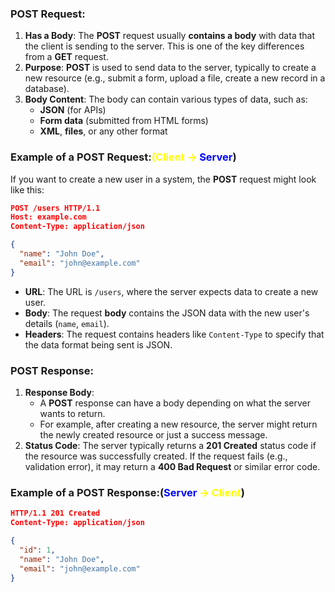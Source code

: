 ### **POST Request**:

1. **Has a Body**: The **POST** request usually **contains a body** with data that the client is sending to the server. This is one of the key differences from a **GET** request.
2. **Purpose**: **POST** is used to send data to the server, typically to create a new resource (e.g., submit a form, upload a file, create a new record in a database).
3. **Body Content**: The body can contain various types of data, such as:
    - **JSON** (for APIs)
    - **Form data** (submitted from HTML forms)
    - **XML**, **files**, or any other format

### Example of a **POST** Request:<span style="color:rgb(255, 255, 0)">(</span><span style="color:rgb(255, 255, 0)">Client</span> <span style="color:rgb(255, 255, 0)">→</span> <span style="color:rgb(0, 8, 255)">Server</span>)

If you want to create a new user in a system, the **POST** request might look like this:

```json 
POST /users HTTP/1.1
Host: example.com
Content-Type: application/json

{
  "name": "John Doe",
  "email": "john@example.com"
}

```

- **URL**: The URL is `/users`, where the server expects data to create a new user.
- **Body**: The request **body** contains the JSON data with the new user's details (`name`, `email`).
- **Headers**: The request contains headers like `Content-Type` to specify that the data format being sent is JSON.

### **POST Response**:

1. **Response Body**:
    - A **POST** response can have a body depending on what the server wants to return.
    - For example, after creating a new resource, the server might return the newly created resource or just a success message.
2. **Status Code**: The server typically returns a **201 Created** status code if the resource was successfully created. If the request fails (e.g., validation error), it may return a **400 Bad Request** or similar error code.

### Example of a **POST** Response:(<span style="color:rgb(0, 8, 255)">Server</span> <span style="color:rgb(255, 255, 0)">→</span> <span style="color:rgb(255, 255, 0)">Client</span>)
```json
HTTP/1.1 201 Created
Content-Type: application/json

{
  "id": 1,
  "name": "John Doe",
  "email": "john@example.com"
}

```


